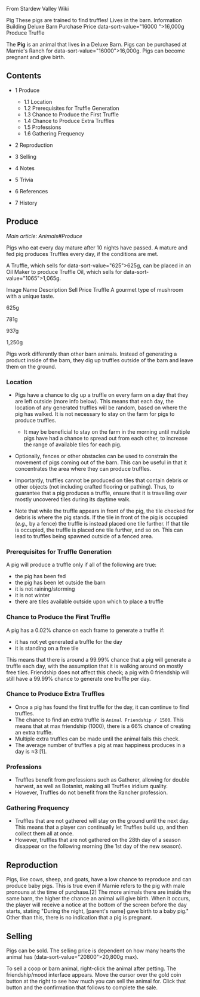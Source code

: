 From Stardew Valley Wiki

Pig These pigs are trained to find truffles! Lives in the barn. Information Building Deluxe Barn Purchase Price data-sort-value="16000 "&gt;16,000g Produce Truffle

The **Pig** is an animal that lives in a Deluxe Barn. Pigs can be purchased at Marnie's Ranch for data-sort-value="16000"&gt;16,000g. Pigs can become pregnant and give birth.

## Contents

- 1 Produce
  
  - 1.1 Location
  - 1.2 Prerequisites for Truffle Generation
  - 1.3 Chance to Produce the First Truffle
  - 1.4 Chance to Produce Extra Truffles
  - 1.5 Professions
  - 1.6 Gathering Frequency
- 2 Reproduction
- 3 Selling
- 4 Notes
- 5 Trivia
- 6 References
- 7 History

## Produce

*Main article: Animals#Produce*

Pigs who eat every day mature after 10 nights have passed. A mature and fed pig produces Truffles every day, if the conditions are met.

A Truffle, which sells for data-sort-value="625"&gt;625g, can be placed in an Oil Maker to produce Truffle Oil, which sells for data-sort-value="1065"&gt;1,065g.

Image Name Description Sell Price Truffle A gourmet type of mushroom with a unique taste.

625g

781g

937g

1,250g

Pigs work differently than other barn animals. Instead of generating a product inside of the barn, they dig up truffles outside of the barn and leave them on the ground.

### Location

- Pigs have a chance to dig up a truffle on every farm on a day that they are left outside (more info below). This means that each day, the location of any generated truffles will be random, based on where the pig has walked. It is not necessary to stay on the farm for pigs to produce truffles.
  
  - It may be beneficial to stay on the farm in the morning until multiple pigs have had a chance to spread out from each other, to increase the range of available tiles for each pig.
- Optionally, fences or other obstacles can be used to constrain the movement of pigs coming out of the barn. This can be useful in that it concentrates the area where they can produce truffles.
- Importantly, truffles cannot be produced on tiles that contain debris or other objects (not including crafted flooring or pathing). Thus, to guarantee that a pig produces a truffle, ensure that it is travelling over mostly uncovered tiles during its daytime walk.
- Note that while the truffle appears in front of the pig, the tile checked for debris is where the pig stands. If the tile in front of the pig is occupied (*e.g.,* by a fence) the truffle is instead placed one tile further. If that tile is occupied, the truffle is placed one tile further, and so on. This can lead to truffles being spawned outside of a fenced area.

### Prerequisites for Truffle Generation

A pig will produce a truffle only if all of the following are true:

- the pig has been fed
- the pig has been let outside the barn
- it is not raining/storming
- it is not winter
- there are tiles available outside upon which to place a truffle

### Chance to Produce the First Truffle

A pig has a 0.02% chance on each frame to generate a truffle if:

- it has not yet generated a truffle for the day
- it is standing on a free tile

This means that there is around a 99.99% chance that a pig will generate a truffle each day, with the assumption that it is walking around on mostly free tiles. Friendship does not affect this check; a pig with 0 friendship will still have a 99.99% chance to generate one truffle per day.

### Chance to Produce Extra Truffles

- Once a pig has found the first truffle for the day, it can continue to find truffles.
- The chance to find an extra truffle is `Animal Friendship / 1500`. This means that at max friendship (1000), there is a 66% chance of creating an extra truffle.
- Multiple extra truffles can be made until the animal fails this check.
- The average number of truffles a pig at max happiness produces in a day is ≈3 \[1].

### Professions

- Truffles benefit from professions such as Gatherer, allowing for double harvest, as well as Botanist, making all Truffles iridium quality.
- However, Truffles do not benefit from the Rancher profession.

### Gathering Frequency

- Truffles that are not gathered will stay on the ground until the next day. This means that a player can continually let Truffles build up, and then collect them all at once.
- However, truffles that are not gathered on the 28th day of a season disappear on the following morning (the 1st day of the new season).

## Reproduction

Pigs, like cows, sheep, and goats, have a low chance to reproduce and can produce baby pigs. This is true even if Marnie refers to the pig with male pronouns at the time of purchase.\[2] The more animals there are inside the same barn, the higher the chance an animal will give birth. When it occurs, the player will receive a notice at the bottom of the screen before the day starts, stating "During the night, \[parent's name] gave birth to a baby pig." Other than this, there is no indication that a pig is pregnant.

## Selling

Pigs can be sold. The selling price is dependent on how many hearts the animal has (data-sort-value="20800"&gt;20,800g max).

To sell a coop or barn animal, right-click the animal after petting. The friendship/mood interface appears. Move the cursor over the gold coin button at the right to see how much you can sell the animal for. Click that button and the confirmation that follows to complete the sale.